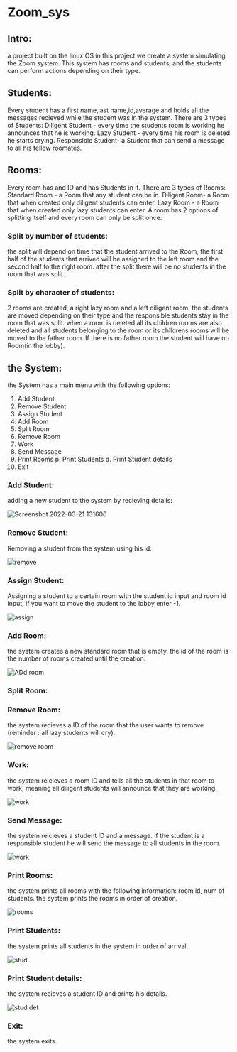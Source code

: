 # Zoom_sys
## Intro:
a project built on the linux OS
in this project we create a system simulating the Zoom system. This system has rooms and students, and the students can perform actions depending on their type.
## Students:
Every student has a first name,last name,id,average and holds all the messages recieved while the student was in the system.
There are 3 types of Students:
Diligent Student - every time the students room is working he announces that he is working.
Lazy Student - every time his room is deleted he starts crying.
Responsible Student- a Student that can send a message to all his fellow roomates.
## Rooms:
Every room has and ID and has Students in it.
There are 3 types of Rooms:
Standard Room - a Room that any student can be in.
Diligent Room- a Room that when created only diligent students can enter.
Lazy Room - a Room that when created only lazy students can enter.
A room has 2 options of splitting itself and every room can only be split once:
### Split by number of students:
the split will depend on time that the student arrived to the Room, the first half of the students that arrived will be assigned
to the left room and the second half to the right room. after the split there will be no students in the room that was split.
### Split by character of students:
2 rooms are created, a right lazy room and a left diligent room. the students are moved depending on their type and the responsible
students stay in the room that was split.
when a room is deleted all its children rooms are also deleted and all students belonging to the room or its childrens rooms will be moved to the father room. If there is no father room the student will have no Room(in the lobby).
## the System:
the System has a main menu with the following options:
1. Add Student
2. Remove Student
3. Assign Student
4. Add Room
5. Split Room
6. Remove Room
7. Work
8. Send Message
9. Print Rooms
p. Print Students
d. Print Student details
0. Exit
 
### Add Student:
adding a new student to the system by recieving details:

![Screenshot 2022-03-21 131606](https://user-images.githubusercontent.com/81911093/159250584-600d4030-0790-45b0-88e5-1d601e454fc4.png)

### Remove Student:
Removing a student from the system using his id:

![remove](https://user-images.githubusercontent.com/81911093/159250990-4abaeab0-aaea-44d7-814f-94016bd9eede.png)

### Assign Student:
Assigning a student to a certain room with the student id input and room id input, if you want to move the student to the lobby
enter -1.

![assign](https://user-images.githubusercontent.com/81911093/159251266-ccd21dc2-60a7-4020-b6a8-78201d0be6df.png)

### Add Room:
the system creates a new standard room that is empty. the id of the room is the number of rooms created until the creation.

![ADd room](https://user-images.githubusercontent.com/81911093/159251801-af266347-b123-4a15-81cc-5379112a56c0.png)


### Split Room:

### Remove Room:
the system recieves a ID of the room that the user wants to remove (reminder : all lazy students will cry).

![remove room](https://user-images.githubusercontent.com/81911093/159268760-1c6b2345-1851-4547-ab9b-5f569023bc12.png)


### Work:
the system reicieves a room ID and tells all the students in that room to work, meaning all diligent students will announce that
they are working.

![work](https://user-images.githubusercontent.com/81911093/159269270-c7230363-0701-48d2-bb0f-d1a5b6e6bbda.png)


### Send Message:
the system reicieves a student ID and a message. if the student is a responsible student he will send the message to all students 
in the room.

![work](https://user-images.githubusercontent.com/81911093/159269560-5c29a731-e307-467e-924b-1df9dfb13ab0.png)


### Print Rooms:
the system prints all rooms with the following information: room id, num of students. the system prints the rooms in order of creation.

![rooms](https://user-images.githubusercontent.com/81911093/159269817-3954c829-839c-47b0-9292-a64ee1f61ceb.png)


### Print Students:
the system prints all students in the system in order of arrival.

![stud](https://user-images.githubusercontent.com/81911093/159270026-7a8923b7-3479-43da-b170-2b3fd4ad10e9.png)


### Print Student details:
the system recieves a student ID and prints his details.

![stud det](https://user-images.githubusercontent.com/81911093/159270262-8380616e-accd-4025-b376-b6b525a030a8.png)

### Exit:
the system exits.

